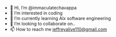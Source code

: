 - 👋 Hi, I’m @immaculatechavappa
- 👀 I’m interested in coding
- 🌱 I’m currently learning Alx software engineering 
- 💞️ I’m looking to collaborate on.. 
- 📫 How to reach me jeffreyalive110@gmail.com

<!---
immaculatechavappa/immaculatechavappa is a ✨ special ✨ repository because its `README.md` (this file) appears on your GitHub profile.
You can click the Preview link to take a look at your changes.
--->
